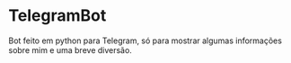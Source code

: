 # TelegramBot
Bot feito em python para Telegram, só para mostrar algumas informações sobre mim e uma breve diversão.

